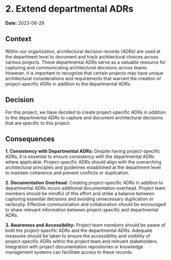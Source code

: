 # 2. Extend departmental ADRs

**Date:** 2023-06-29

## Context

Within our organization, architectural decision records (ADRs) are used at the department level to document and track architectural choices across various projects. These departmental ADRs serve as a valuable resource for capturing and communicating architectural decisions across teams. However, it is important to recognize that certain projects may have unique architectural considerations and requirements that warrant the creation of project-specific ADRs in addition to the departmental ADRs.

## Decision

For this project, we have decided to create project-specific ADRs in addition to the departmental ADRs to capture and document architectural decisions that are specific to this project.

## Consequences

**1. Consistency with Departmental ADRs:** Despite having project-specific ADRs, it is essential to ensure consistency with the departmental ADRs where applicable. Project-specific ADRs should align with the overarching architectural principles and guidelines established at the department level to maintain coherence and prevent conflicts or duplication.

**2. Documentation Overhead:** Creating project-specific ADRs in addition to departmental ADRs incurs additional documentation overhead. Project team members should be mindful of this effort and strike a balance between capturing essential decisions and avoiding unnecessary duplication or verbosity. Effective communication and collaboration should be encouraged to share relevant information between project-specific and departmental ADRs.

**3. Awareness and Accessibility:** Project team members should be aware of both the project-specific ADRs and the departmental ADRs. Adequate measures should be taken to ensure the accessibility and visibility of project-specific ADRs within the project team and relevant stakeholders. Integration with project documentation repositories or knowledge management systems can facilitate access to these records.
